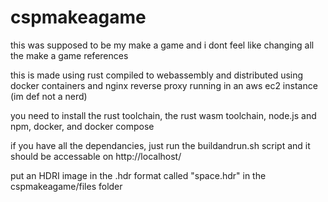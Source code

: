 # cspmakeagame
this was supposed to be my make a game and i dont feel like changing all the make a game references

this is made using rust compiled to webassembly and distributed using docker containers and nginx reverse proxy running in an aws ec2 instance (im def not a nerd)

you need to install the rust toolchain, the rust wasm toolchain, node.js and npm, docker, and docker compose

if you have all the dependancies, just run the buildandrun.sh script and it should be accessable on http://localhost/

put an HDRI image in the .hdr format called "space.hdr" in the cspmakeagame/files folder
